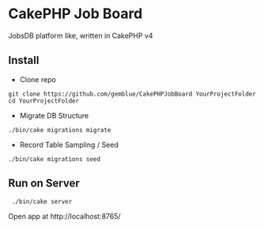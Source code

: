 # CakePHP Job Board

JobsDB platform like, written in CakePHP v4

## Install

- Clone repo
```
git clone https://github.com/gemblue/CakePHPJobBoard YourProjectFolder
cd YourProjectFolder
```
- Migrate DB Structure
```
./bin/cake migrations migrate
```
- Record Table Sampling / Seed
```
./bin/cake migrations seed
```

## Run on Server

```
 ./bin/cake server
```

Open app at http://localhost:8765/
